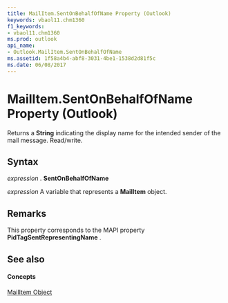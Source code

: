 ```yaml
---
title: MailItem.SentOnBehalfOfName Property (Outlook)
keywords: vbaol11.chm1360
f1_keywords:
- vbaol11.chm1360
ms.prod: outlook
api_name:
- Outlook.MailItem.SentOnBehalfOfName
ms.assetid: 1f58a4b4-abf8-3031-4be1-1538d2d81f5c
ms.date: 06/08/2017
---
```



# MailItem.SentOnBehalfOfName Property (Outlook)

Returns a  **String** indicating the display name for the intended sender of the mail message. Read/write.


## Syntax

 _expression_ . **SentOnBehalfOfName**

 _expression_ A variable that represents a **MailItem** object.


## Remarks

This property corresponds to the MAPI property  **PidTagSentRepresentingName** .


## See also


#### Concepts


[MailItem Object](Outlook.MailItem.md)

